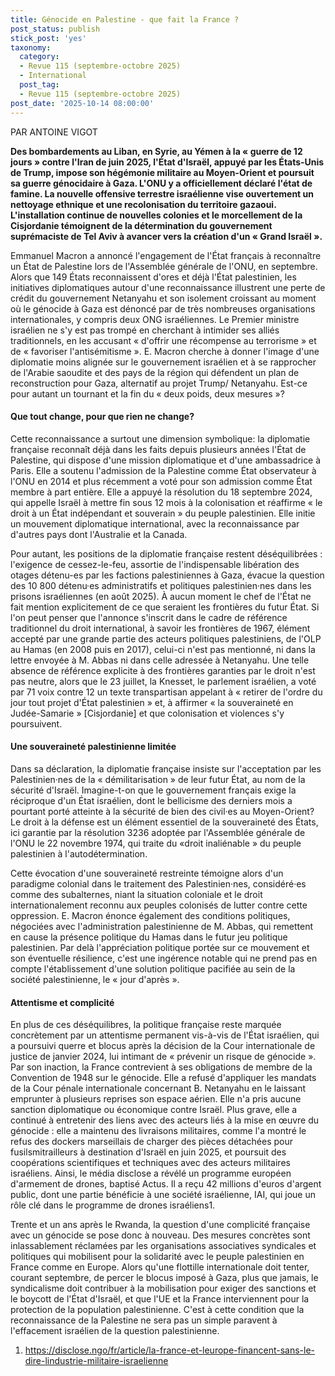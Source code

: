```yaml
---
title: Génocide en Palestine - que fait la France ?
post_status: publish
stick_post: 'yes'
taxonomy:
  category:
  - Revue 115 (septembre-octobre 2025)
  - International
  post_tag:
  - Revue 115 (septembre-octobre 2025)
post_date: '2025-10-14 08:00:00'
---
```


PAR ANTOINE VIGOT

**Des bombardements au Liban, en Syrie, au Yémen à la « guerre de 12 jours » contre l'Iran de juin 2025, l'État d'Israël, appuyé par les États-Unis de Trump, impose son hégémonie militaire au Moyen-Orient et poursuit sa guerre génocidaire à Gaza. L'ONU y a officiellement déclaré l'état de famine. La nouvelle offensive terrestre israélienne vise ouvertement un nettoyage ethnique et une recolonisation du territoire gazaoui. L'installation continue de nouvelles colonies et le morcellement de la Cisjordanie témoignent de la détermination du gouvernement suprémaciste de Tel Aviv à avancer vers la création d'un « Grand Israël ».**

Emmanuel Macron a annoncé l'engagement de l'État français à reconnaître un État de Palestine lors de l'Assemblée générale de l'ONU, en septembre. Alors que 149 États reconnaissent d'ores et déjà l'État palestinien, les initiatives diplomatiques autour d'une reconnaissance illustrent une perte de crédit du gouvernement Netanyahu et son isolement croissant au moment où le génocide à Gaza est dénoncé par de très nombreuses organisations internationales, y compris deux ONG israéliennes. Le Premier ministre israélien ne s'y est pas trompé en cherchant à intimider ses alliés traditionnels, en les accusant « d'offrir une récompense au terrorisme » et de « favoriser l'antisémitisme ». E. Macron cherche à donner l'image d'une diplomatie moins alignée sur le gouvernement israélien et à se rapprocher de l'Arabie saoudite et des pays de la région qui défendent un plan de reconstruction pour Gaza, alternatif au projet Trump/ Netanyahu. Est-ce pour autant un tournant et la fin du « deux poids, deux mesures »?

#### Que tout change, pour que rien ne change?

Cette reconnaissance a surtout une dimension symbolique: la diplomatie française reconnaît déjà dans les faits depuis plusieurs années l'État de Palestine, qui dispose d'une mission diplomatique et d'une ambassadrice à Paris. Elle a soutenu l'admission de la Palestine comme État observateur à l'ONU en 2014 et plus récemment a voté pour son admission comme État membre à part entière. Elle a appuyé la résolution du 18 septembre 2024, qui appelle Israël à mettre fin sous 12 mois à la colonisation et réaffirme « le droit à un État indépendant et souverain » du peuple palestinien. Elle initie un mouvement diplomatique international, avec la reconnaissance par d'autres pays dont l'Australie et la Canada.

Pour autant, les positions de la diplomatie française restent déséquilibrées : l'exigence de cessez-le-feu, assortie de l'indispensable libération des otages détenu-es par les factions palestiniennes à Gaza, évacue la question des 10 800 détenu·es administratifs et politiques palestinien·nes dans les prisons israéliennes (en août 2025). À aucun moment le chef de l'État ne fait mention explicitement de ce que seraient les frontières du futur État. Si l'on peut penser que l'annonce s'inscrit dans le cadre de référence traditionnel du droit international, à savoir les frontières de 1967, élément accepté par une grande partie des acteurs politiques palestiniens, de l'OLP au Hamas (en 2008 puis en 2017), celui-ci n'est pas mentionné, ni dans la lettre envoyée à M. Abbas ni dans celle adressée à Netanyahu. Une telle absence de référence explicite à des frontières garanties par le droit n'est pas neutre, alors que le 23 juillet, la Knesset, le parlement israélien, a voté par 71 voix contre 12 un texte transpartisan appelant à « retirer de l'ordre du jour tout projet d'État palestinien » et, à affirmer « la souveraineté en Judée-Samarie » [Cisjordanie] et que colonisation et violences s'y poursuivent.

#### Une souveraineté palestinienne limitée

Dans sa déclaration, la diplomatie française insiste sur l'acceptation par les Palestinien·nes de la « démilitarisation » de leur futur État, au nom de la sécurité d'Israël. Imagine-t-on que le gouvernement français exige la réciproque d'un État israélien, dont le bellicisme des derniers mois a pourtant porté atteinte à la sécurité de bien des civil·es au Moyen-Orient? Le droit à la défense est un élément essentiel de la souveraineté des États, ici garantie par la résolution 3236 adoptée par l'Assemblée générale de l'ONU le 22 novembre 1974, qui traite du «droit inaliénable » du peuple palestinien à l'autodétermination.

Cette évocation d'une souveraineté restreinte témoigne alors d'un paradigme colonial dans le traitement des Palestinien·nes, considéré·es comme des subalternes, niant la situation coloniale et le droit internationalement reconnu aux peuples colonisés de lutter contre cette oppression. E. Macron énonce également des conditions politiques, négociées avec l'administration palestinienne de M. Abbas, qui remettent en cause la présence politique du Hamas dans le futur jeu politique palestinien. Par delà l'appréciation politique portée sur ce mouvement et son éventuelle résilience, c'est une ingérence notable qui ne prend pas en compte l'établissement d'une solution politique pacifiée au sein de la société palestinienne, le « jour d'après ».

#### Attentisme et complicité

En plus de ces déséquilibres, la politique française reste marquée concrètement par un attentisme permanent vis-à-vis de l'État israélien, qui a poursuivi querre et blocus après la décision de la Cour internationale de justice de janvier 2024, lui intimant de « prévenir un risque de génocide ». Par son inaction, la France contrevient à ses obligations de membre de la Convention de 1948 sur le génocide. Elle a refusé d'appliquer les mandats de la Cour pénale internationale concernant B. Netanyahu en le laissant emprunter à plusieurs reprises son espace aérien. Elle n'a pris aucune sanction diplomatique ou économique contre Israël. Plus grave, elle a continué à entretenir des liens avec des acteurs liés à la mise en œuvre du génocide : elle a maintenu des livraisons militaires, comme l'a montré le refus des dockers marseillais de charger des pièces détachées pour fusilsmitrailleurs à destination d'Israël en juin 2025, et poursuit des coopérations scientifiques et techniques avec des acteurs militaires israéliens. Ainsi, le média disclose a révélé un programme européen d'armement de drones, baptisé Actus. Il a reçu 42 millions d'euros d'argent public, dont une partie bénéficie à une société israélienne, IAI, qui joue un rôle clé dans le programme de drones israéliens1.

Trente et un ans après le Rwanda, la question d'une complicité française avec un génocide se pose donc à nouveau. Des mesures concrètes sont inlassablement réclamées par les organisations associatives syndicales et politiques qui mobilisent pour la solidarité avec le peuple palestinien en France comme en Europe. Alors qu'une flottille internationale doit tenter, courant septembre, de percer le blocus imposé à Gaza, plus que jamais, le syndicalisme doit contribuer à la mobilisation pour exiger des sanctions et le boycott de l'État d'Israël, et que l'UE et la France interviennent pour la protection de la population palestinienne. C'est à cette condition que la reconnaissance de la Palestine ne sera pas un simple paravent à l'effacement israélien de la question palestinienne.

1. https://disclose.ngo/fr/article/la-france-et-leurope-financent-sans-le-dire-lindustrie-militaire-israelienne